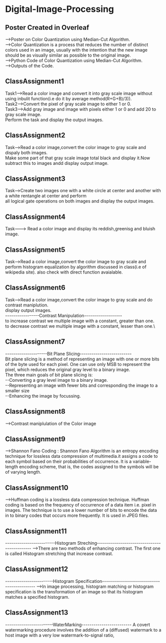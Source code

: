 # Digital-Image-Processing
## Poster Created in Overleaf
-->Poster on Color Quantization using Median-Cut Algorithm.\
-->Color Quantization is a process that reduces the number of distinct colors used in an image, usually with the intention that the new image should be as visually similar as possible to the original image.\
-->Python Code of Color Quantization using Median-Cut Algorithm.\
-->Outputs of the Code.
## ClassAssignment1
Task1-->Read a color image and convert it into gray scale image without using inbulit function(i.e do it by average method(R+G+B)/3)).\
Task2-->Convert the pixel of gray scale image to either 1 or 0.\
Task3-->Add gray image and image with pixels either 1 or 0 and add 20 to gray scale image.\
Perform the task and display the output images.
## ClassAssignment2
Task-->Read a color image,convert the color image to gray scale and dispaly both images.\
Make some part of that gray scale image total black and display it.Now subtract this to images andd display output image.
## ClassAssignment3
Task-->Create two images one with a white circle at center and another with a white rentangle at center and perform\
all logical gate operations on both images and display the output images. 
## ClassAssignment4
Task---> Read a color image and display its reddish,greenisg and bluish image.
## ClassAssignment5
Task-->Read a color image,convert the color image to gray scale and perform histogram equalization by algorithm discussed in class(i.e of wikipedia site).
also check with direct function avaialable.
## ClassAssignment6
Task-->Read a color image,convert the color image to gray scale and do contrast maniplution.\
display output images.\
-----------------Contrast Manipulation-------------------\
to increase contrast we multiple image with a constant, greater than one.\
to decrease contrast we multiple image with a constant, lesser than one.\
## ClassAssignment7
---------------------Bit Plane Slicing--------------------------\
Bit plane slicing is a method of representing an image with one or more bits of the byte used for each pixel. One can use only MSB to represent the pixel, which reduces the original gray level to a binary image. \
The three main goals of bit plane slicing is:\
--Converting a gray level image to a binary image.\
--Representing an image with fewer bits and corresponding the image to a smaller size\
--Enhancing the image by focussing.
## ClassAssignment8
-->Contrast maniplulation of the Color image
## ClassAssignment9
-->Shannon Fano Coding : Shannon Fano Algorithm is an entropy encoding technique for lossless data compression of multimedia.it assigns a code to each symbol based on their probabilities of occurrence. It is a variable-length encoding scheme, that is, the codes assigned to the symbols will be of varying length. 
## ClassAssignment10
-->Huffman coding is a lossless data compression technique. Huffman coding is based on the frequency of occurrence of a data item i.e. pixel in images. The technique is to use a lower number of bits to encode the data in to binary codes that occurs more frequently. It is used in JPEG files.
## ClassAssignment11
-------------------------Histogram Streching---------------------------------------------
-->There are two methods of enhancing contrast. The first one is called Histogram stretching that increase contrast. 
## ClassAssignment12
------------------------Histogram Specification--------------------------------------------
-->In image processing, histogram matching or histogram specification is the transformation of an image so that its histogram matches a specified histogram.
## ClassAssignment13
------------------------WaterMarking-------------------------
A covert watermarking procedure involves the addition of a (diffused) watermark to a host image with a very low watermark-to-signal ratio,
